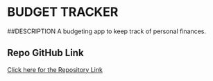 # BUDGET TRACKER

##DESCRIPTION 
A budgeting app to keep track of personal finances.

## Repo GitHub Link
[Click here for the Repository Link](https://github.com/Joydotcom/budget-tracker)


